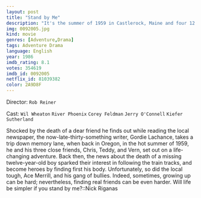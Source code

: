 ```yaml
---
layout: post
title: "Stand by Me"
description: "It's the summer of 1959 in Castlerock, Maine and four 12 year-old boys - Gordie, Chris, Teddy and Vern - are fast friends. After learning of the general location of the body of a local boy who has been missing for several days, they set off into woods to see it. Along the way, they learn about themselves, the meaning of friendship and the need to stand up for what is right..."
img: 0092005.jpg
kind: movie
genres: [Adventure,Drama]
tags: Adventure Drama 
language: English
year: 1986
imdb_rating: 8.1
votes: 354619
imdb_id: 0092005
netflix_id: 81039382
color: 2A9D8F
---
```

Director: `Rob Reiner`  

Cast: `Wil Wheaton` `River Phoenix` `Corey Feldman` `Jerry O'Connell` `Kiefer Sutherland` 

Shocked by the death of a dear friend he finds out while reading the local newspaper, the now-late-thirty-something writer, Gordie Lachance, takes a trip down memory lane, when back in Oregon, in the hot summer of 1959, he and his three close friends, Chris, Teddy, and Vern, set out on a life-changing adventure. Back then, the news about the death of a missing twelve-year-old boy sparked their interest in following the train tracks, and become heroes by finding first his body. Unfortunately, so did the local tough, Ace Merrill, and his gang of bullies. Indeed, sometimes, growing up can be hard; nevertheless, finding real friends can be even harder. Will life be simpler if you stand by me?::Nick Riganas